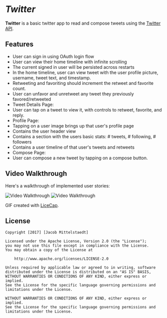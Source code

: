 # *Twitter*

**Twitter** is a basic twitter app to read and compose tweets using the [Twitter API](https://apps.twitter.com/).

## Features

- User can sign in using OAuth login flow
- User can view their home timeline with infinite scrolling
- The current signed in user will be persisted across restarts
- In the home timeline, user can view tweet with the user profile picture, username, tweet text, and timestamp.
- Retweeting and favoriting should increment the retweet and favorite count.
- User can unfavor and unretweet any tweet they previously favored/retweeted
- Tweet Details Page:
- User can tap on a tweet to view it, with controls to retweet, favorite, and reply.
- Profile Page:
- Tapping on a user image brings up that user's profile page
- Contains the user header view
- Contains a section with the users basic stats: # tweets, # following, # followers
- Contains a user timeline of that user's tweets and retweets
- Compose Page: 
- User can compose a new tweet by tapping on a compose button.

## Video Walkthrough 

Here's a walkthrough of implemented user stories:

<img src='https://i.imgur.com/9QXKk7a.gif' title='Video Walkthrough' width='' alt='Video Walkthrough' /> <img src='https://i.imgur.com/zdvAnXT.gif' title='Video Walkthrough' width='' alt='Video Walkthrough' />

GIF created with [LiceCap](http://www.cockos.com/licecap/).


## License

    Copyright [2017] [Jacob Mittelstaedt]

    Licensed under the Apache License, Version 2.0 (the "License");
    you may not use this file except in compliance with the License.
    You may obtain a copy of the License at

        http://www.apache.org/licenses/LICENSE-2.0

    Unless required by applicable law or agreed to in writing, software
    distributed under the License is distributed on an "AS IS" BASIS,
    WITHOUT WARRANTIES OR CONDITIONS OF ANY KIND, either express or implied.
    See the License for the specific language governing permissions and
    limitations under the License.

    WITHOUT WARRANTIES OR CONDITIONS OF ANY KIND, either express or implied.
    See the License for the specific language governing permissions and
    limitations under the License.
